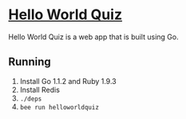 # [Hello World Quiz](http://helloworldquiz.com)

Hello World Quiz is a web app that is built using Go.

## Running

1. Install Go 1.1.2 and Ruby 1.9.3
1. Install Redis
1. ```./deps```
1. ```bee run helloworldquiz```
